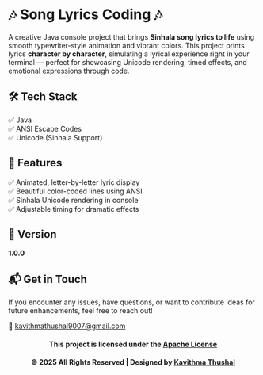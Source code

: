 # 🎶 Song Lyrics Coding 🎶

A creative Java console project that brings **Sinhala song lyrics to life** using smooth typewriter-style animation and
vibrant colors. This project prints lyrics **character by character**, simulating a lyrical experience right in your
terminal — perfect for showcasing Unicode rendering, timed effects, and emotional expressions through code.

## 🛠️ Tech Stack

✅ Java<br/>
✅ ANSI Escape Codes<br/>
✅ Unicode (Sinhala Support)<br/>

## 🚀 Features

✅ Animated, letter-by-letter lyric display<br/>
✅ Beautiful color-coded lines using ANSI<br/>
✅ Sinhala Unicode rendering in console<br/>
✅ Adjustable timing for dramatic effects<br/>

## 📝 Version

**1.0.0**

## 📬 Get in Touch

If you encounter any issues, have questions, or want to contribute ideas for future enhancements, feel free to reach
out!

📧 [kavithmathushal9007@gmail.com](mailto:kavithmathushal9007@gmail.com)

<div align="center">

#### This project is licensed under the [Apache License](LICENSE)

#### © 2025 All Rights Reserved | Designed by [Kavithma Thushal](https://github.com/Kavithma-Thushal)

</div>